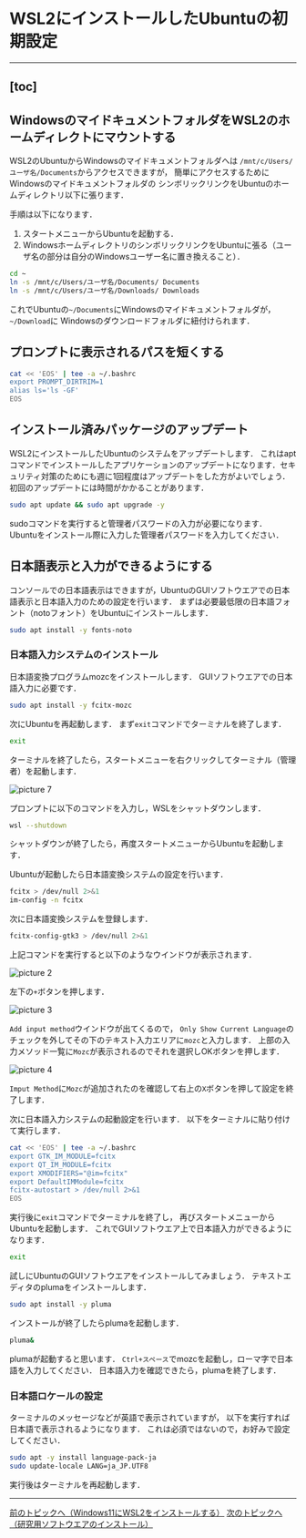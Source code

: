 # WSL2にインストールしたUbuntuの初期設定

---
[toc]
---

## WindowsのマイドキュメントフォルダをWSL2のホームディレクトにマウントする

WSL2のUbuntuからWindowsのマイドキュメントフォルダへは
`/mnt/c/Users/ユーザ名/Documents`からアクセスできますが，
簡単にアクセスするためにWindowsのマイドキュメントフォルダの
シンボリックリンクをUbuntuのホームディレクトリ以下に張ります．

手順は以下になります．

1. スタートメニューからUbuntuを起動する．
1. WindowsホームディレクトリのシンボリックリンクをUbuntuに張る（ユーザ名の部分は自分のWindowsユーザー名に置き換えること）．

```sh
cd ~
ln -s /mnt/c/Users/ユーザ名/Documents/ Documents
ln -s /mnt/c/Users/ユーザ名/Downloads/ Downloads
```

これでUbuntuの`~/Documents`にWindowsのマイドキュメントフォルダが，`~/Download`に
Windowsのダウンロードフォルダに紐付けられます．

## プロンプトに表示されるパスを短くする

```sh
cat << 'EOS' | tee -a ~/.bashrc
export PROMPT_DIRTRIM=1
alias ls='ls -GF'
EOS
```

## インストール済みパッケージのアップデート

WSL2にインストールしたUbuntuのシステムをアップデートします．
これはaptコマンドでインストールしたアプリケーションのアップデートになります．セキュリティ対策のためにも週に1回程度はアップデートをした方がよいでしょう．初回のアップデートには時間がかかることがあります．

```sh
sudo apt update && sudo apt upgrade -y
```

sudoコマンドを実行すると管理者パスワードの入力が必要になります．
Ubuntuをインストール際に入力した管理者パスワードを入力してください．

## 日本語表示と入力ができるようにする

コンソールでの日本語表示はできますが，UbuntuのGUIソフトウエアでの日本語表示と日本語入力のための設定を行います．
まずは必要最低限の日本語フォント（notoフォント）をUbuntuにインストールします．

```sh
sudo apt install -y fonts-noto
```

### 日本語入力システムのインストール

日本語変換プログラムmozcをインストールします．
GUIソフトウエアでの日本語入力に必要です．

```sh
sudo apt install -y fcitx-mozc
```

次にUbuntuを再起動します．
まず`exit`コマンドでターミナルを終了します．

```sh
exit
```

ターミナルを終了したら，スタートメニューを右クリックしてターミナル（管理者）を起動します．

![picture 7](images/windows11_wsl2_install/20230319_085530.png)  

プロンプトに以下のコマンドを入力し，WSLをシャットダウンします．

```sh
wsl --shutdown
```

シャットダウンが終了したら，再度スタートメニューからUbuntuを起動します．

Ubuntuが起動したら日本語変換システムの設定を行います．

```sh
fcitx > /dev/null 2>&1
im-config -n fcitx
```

次に日本語変換システムを登録します．

```sh
fcitx-config-gtk3 > /dev/null 2>&1
```

上記コマンドを実行すると以下のようなウインドウが表示されます．

![picture 2](images/after_wsl2_installation/20230323_180249.png)  

左下の`+`ボタンを押します．

![picture 3](images/after_wsl2_installation/20230323_180446.png)  

`Add input method`ウインドウが出てくるので，
`Only Show Current Language`のチェックを外してその下のテキスト入力エリアに`mozc`と入力します．
上部の入力メソッド一覧に`Mozc`が表示されるのでそれを選択しOKボタンを押します．

![picture 4](images/after_wsl2_installation/20230323_180826.png)  

`Imput Method`に`Mozc`が追加されたのを確認して右上の`X`ボタンを押して設定を終了します．

次に日本語入力システムの起動設定を行います．
以下をターミナルに貼り付けて実行します．

```sh
cat << 'EOS' | tee -a ~/.bashrc
export GTK_IM_MODULE=fcitx
export QT_IM_MODULE=fcitx
export XMODIFIERS="@im=fcitx"
export DefaultIMModule=fcitx
fcitx-autostart > /dev/null 2>&1
EOS
```

実行後に`exit`コマンドでターミナルを終了し，
再びスタートメニューからUbuntuを起動します．
これでGUIソフトウエア上で日本語入力ができるようになります．

```sh
exit
```

試しにUbuntuのGUIソフトウエアをインストールしてみましょう．
テキストエディタのplumaをインストールします．

```sh
sudo apt install -y pluma
```

インストールが終了したらplumaを起動します．

```sh
pluma&
```

plumaが起動すると思います．
`Ctrl+スペース`でmozcを起動し，ローマ字で日本語を入力してください．
日本語入力を確認できたら，plumaを終了します．

### 日本語ロケールの設定

ターミナルのメッセージなどが英語で表示されていますが，
以下を実行すれば日本語で表示されるようになります．
これは必須ではないので，お好みで設定してください．

```sh
sudo apt -y install language-pack-ja
sudo update-locale LANG=ja_JP.UTF8
```

実行後はターミナルを再起動します．

---
[前のトピックへ（Windows11にWSL2をインストールする）](https://github.com/bokutachi256/GISbuildbook/blob/main/windows11_wsl2_install.md)
[次のトピックへ（研究用ソフトウエアのインストール）](https://github.com/bokutachi256/GISbuildbook/blob/main/research_software_installation.md)